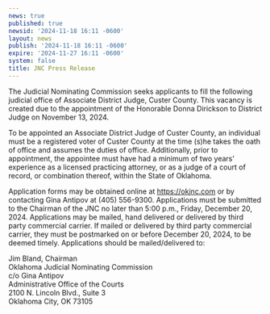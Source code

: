 ```yaml
---
news: true
published: true
newsid: '2024-11-18 16:11 -0600'
layout: news
publish: '2024-11-18 16:11 -0600'
expire: '2024-11-27 16:11 -0600'
system: false
title: JNC Press Release
---
```

The Judicial Nominating Commission seeks applicants to fill the following judicial office of Associate District Judge, Custer County. This vacancy is created due to the appointment of the Honorable Donna Dirickson to District Judge on November 13, 2024.

To be appointed an Associate District Judge of Custer County, an individual must be a registered voter of Custer County at the time (s)he takes the oath of office and assumes the duties of office. Additionally, prior to appointment, the appointee must have had a minimum of two years’ experience as a licensed practicing attorney, or as a judge of a court of record, or combination thereof, within the State of Oklahoma.

Application forms may be obtained online at https://okjnc.com or by contacting Gina Antipov at (405) 556-9300. Applications must be submitted to the Chairman of the JNC no later than 5:00 p.m., Friday, December 20, 2024. Applications may be mailed, hand delivered or delivered by third party commercial carrier. If mailed or delivered by third party commercial carrier, they must be postmarked on or before December 20, 2024, to be deemed timely. Applications should be mailed/delivered to:

Jim Bland, Chairman  
Oklahoma Judicial Nominating Commission  
c/o Gina Antipov  
Administrative Office of the Courts  
2100 N. Lincoln Blvd., Suite 3  
Oklahoma City, OK 73105
